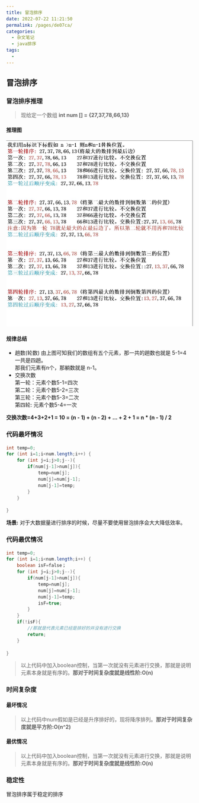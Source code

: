 ```yaml
---
title: 冒泡排序
date: 2022-07-22 11:21:50
permalink: /pages/de07ca/
categories:
  - 杂文笔记
  - java排序
tags:
  - 
---
```


## 冒泡排序

### 冒泡排序推理
> 现给定一个数组 **int num [] = {27,37,78,66,13}**
#### 推理图
<img src="../../.vuepress/public/杂文/java/冒泡排序.jpg">

#### 规律总结
* 趟数(轮数)
由上图可知我们的数组有五个元素，那一共的趟数也就是 5-1=4 一共是四趟。<br/>
那我们元素有n个，那躺数就是 n-1。
* 交换次数<br/>
第一轮：元素个数5-1=四次<br/>
第二轮：元素个数5-2=三次<br/>
第三轮：元素个数5-3=二次<br/>
第四轮: 元素个数5-4=一次

**交换次数=4+3+2+1 = 10 = (n - 1) + (n - 2) + ... + 2 + 1 = n * (n - 1) / 2**<br/>

### 代码最坏情况
~~~java
int temp=0;
for (int i=1;i<num.length;i++) {
    for (int j=i;j>0;j--){
        if(num[j-1]>num[j]){
            temp=num[j];
            num[j]=num[j-1];
            num[j-1]=temp;
        }
    }

}
~~~
**场景:** 对于大数据量进行排序的时候，尽量不要使用冒泡排序会大大降低效率。

### 代码最优情况
~~~java
int temp=0;
for (int i=1;i<num.length;i++) {
    boolean isF=false；
    for (int j=i;j>0;j--){
        if(num[j-1]>num[j]){
            temp=num[j];
            num[j]=num[j-1];
            num[j-1]=temp;
            isF=true;
        }
    }
    if(!isF){
        //那就是代表元素已经是排好的并没有进行交换
        return;
    }

}
~~~
> 以上代码中加入boolean控制，当第一次就没有元素进行交换，那就是说明元素本身就是有序的。**那对于时间复杂度就是线性阶:O(n)**

### 时间复杂度

#### 最坏情况
> 以上代码中num假如是已经是升序排好的，现将降序排列。**那对于时间复杂度就是平方阶:O(n^2)**<br/>
#### 最优情况
> 以上代码中加入boolean控制，当第一次就没有元素进行交换，那就是说明元素本身就是有序的。**那对于时间复杂度就是线性阶:O(n)**

### 稳定性
冒泡排序属于稳定的排序
